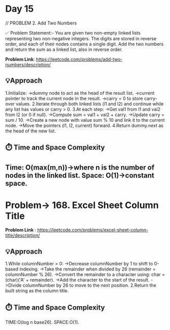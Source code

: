 # Day 15
// PROBLEM 2. Add Two Numbers

✅ Problem Statement:-
You are given two non-empty linked lists representing two non-negative integers. The digits are stored in reverse order, and each of their nodes contains a single digit.
Add the two numbers and return the sum as a linked list, also in reverse order.

**Problem Link**: https://leetcode.com/problems/add-two-numbers/description/

## 💡Approach
1.Initialize:
->dummy node to act as the head of the result list.
->current pointer to track the current node in the result.
->carry = 0 to store carry-over values.
2.Iterate through both linked lists (l1 and l2) and continue while any list has values or carry > 0.
3.At each step:
->Get val1 from l1 and val2 from l2 (or 0 if null).
->Compute sum = val1 + val2 + carry.
->Update carry = sum / 10.
->Create a new node with value sum % 10 and link it to the current node.
->Move the pointers (l1, l2, current) forward.
4.Return dummy.next as the head of the new list.


## ⏱️ Time and Space Complexity
Time: O(max(m,n))->where n is the number of nodes in the linked list.
Space: O(1)->constant space.
--------------------------------------------------------------------------------------------------------------------------------------------------------------------------------------

# Problem-> 168. Excel Sheet Column Title


**Problem Link** : https://leetcode.com/problems/excel-sheet-column-title/description/

## 💡Approach
1.While columnNumber > 0:
->Decrease columnNumber by 1 to shift to 0-based indexing.
->Take the remainder when divided by 26 (remainder = columnNumber % 26).
->Convert the remainder to a character using: char = (char)('A' + remainder).
->Add the character to the start of the result.
->Divide columnNumber by 26 to move to the next position.
2.Return the built string as the column title.



## ⏱️ Time and Space Complexity
TIME:O(log n base26).
SPACE:O(1).
